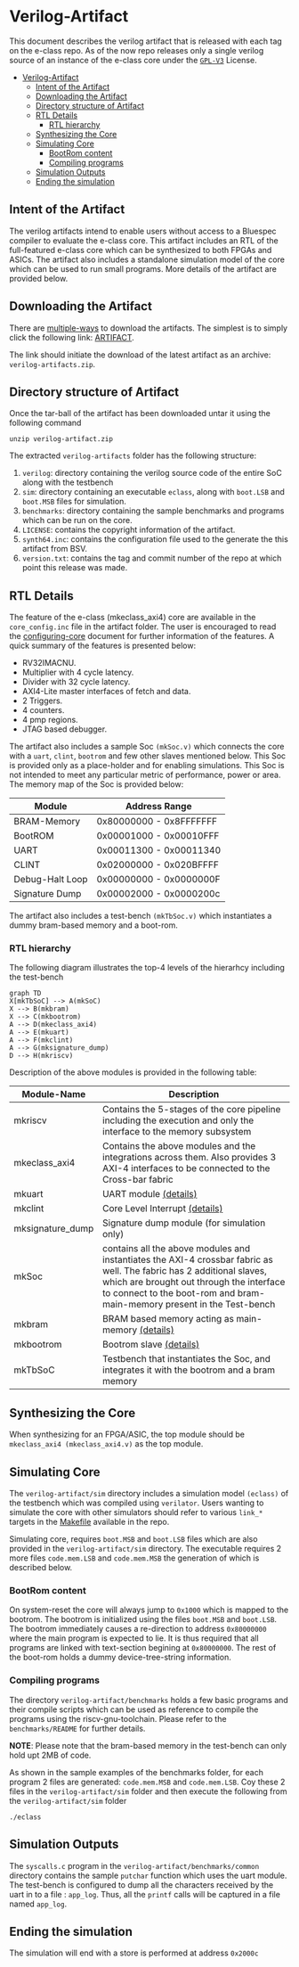 # Verilog-Artifact

This document describes the verilog artifact that is released with each tag on the e-class repo. As of the now repo releases only a single verilog source of an instance of the e-class core under the [`GPL-V3`](https://www.gnu.org/licenses/gpl-3.0.en.html) License. 

- [Verilog-Artifact](#verilog-artifact)
  * [Intent of the Artifact](#intent-of-the-artifact)
  * [Downloading the Artifact](#downloading-the-artifact)
  * [Directory structure of Artifact](#directory-structure-of-artifact)
  * [RTL Details](#rtl-details)
    + [RTL hierarchy](#rtl-hierarchy)
  * [Synthesizing the Core](#synthesizing-the-core)
  * [Simulating Core](#simulating-core)
    + [BootRom content](#bootrom-content)
    + [Compiling programs](#compiling-programs)
  * [Simulation Outputs](#simulation-outputs)
  * [Ending the simulation](#ending-the-simulation)

## Intent of the Artifact

The verilog artifacts intend to enable users without access to a Bluespec compiler to evaluate the e-class core. This artifact includes an RTL of the full-featured e-class core which can be synthesized to both FPGAs and ASICs. The artifact also includes a standalone simulation model of the core which can be used to run small programs. More details of the artifact are provided below.

## Downloading the Artifact

There are [multiple-ways](https://docs.gitlab.com/ee/user/project/pipelines/job_artifacts.html#downloading-artifacts) to download the artifacts. The simplest is to simply click the following link: [ARTIFACT](https://gitlab.com/shaktiproject/cores/e-class/-/jobs/artifacts/master/download?job=release). 

The link should initiate the download of the latest artifact as an archive: `verilog-artifacts.zip`.


## Directory structure of Artifact
Once the tar-ball of the artifact has been downloaded untar it using the following command
```
unzip verilog-artifact.zip
```

The extracted `verilog-artifacts` folder has the following structure:

1. `verilog`: directory containing the verilog source code of the entire SoC along with the testbench
2. `sim`: directory containing an executable `eclass`, along with `boot.LSB` and `boot.MSB` files for simulation.
3. `benchmarks`: directory containing the sample benchmarks and programs which can be run on the core. 
4. `LICENSE`: contains the copyright information of the artifact.
5. `synth64.inc`: contains the configuration file used to the generate the this artifact from BSV.
6. `version.txt`: contains the tag and commit number of the repo at which point this release was made.

## RTL Details
The feature of the e-class (mkeclass_axi4) core are available in the `core_config.inc` file in the artifact folder. The user is encouraged to read the [configuring-core](https://gitlab.com/shaktiproject/cores/e-class/blob/master/docs/configuring_core.md) document for further information of the features. A quick summary of the features is presented below:

* RV32IMACNU.
* Multiplier with 4 cycle latency.
* Divider with 32 cycle latency.
* AXI4-Lite master interfaces of fetch and data.
* 2 Triggers.
* 4 counters.
* 4 pmp regions.
* JTAG based debugger.

The artifact also includes a sample Soc `(mkSoc.v)` which connects the core with a `uart`, `clint`, `bootrom` and few other slaves mentioned below. This Soc is provided only as a place-holder and for enabling simulations. This Soc is not intended to meet any particular metric of performance, power or area. The memory map of the Soc is provided below:

| Module | Address Range |
|--------|---------------|
|BRAM-Memory | 0x80000000 - 0x8FFFFFFF |
|BootROM     | 0x00001000 - 0x00010FFF |
|UART        | 0x00011300 - 0x00011340 |
|CLINT       | 0x02000000 - 0x020BFFFF |
|Debug-Halt Loop | 0x00000000 - 0x0000000F|
|Signature Dump  | 0x00002000 - 0x0000200c|


The artifact also includes a test-bench `(mkTbSoc.v)` which instantiates a dummy bram-based memory and a boot-rom.


### RTL hierarchy
The following diagram illustrates the top-4 levels of the hierarhcy including the test-bench

``` mermaid
graph TD
X[mkTbSoC] --> A(mkSoC)
X --> B(mkbram)
X --> C(mkbootrom)
A --> D(mkeclass_axi4)
A --> E(mkuart)
A --> F(mkclint)
A --> G(mksignature_dump)
D --> H(mkriscv)
```

Description of the above modules is provided in the following table:

| Module-Name | Description |
|------------------|-------------|
|mkriscv           | Contains the 5-stages of the core pipeline including the execution and only the interface to the memory subsystem |
|mkeclass_axi4     | Contains the above modules and the integrations across them. Also provides 3 AXI-4 interfaces to be connected to the Cross-bar fabric|
|mkuart             | UART module [(details)](https://gitlab.com/shaktiproject/uncore/devices/tree/master/uart) |
|mkclint            | Core Level Interrupt [(details)](https://gitlab.com/shaktiproject/uncore/devices/tree/master/clint)|
|mksignature_dump   | Signature dump module (for simulation only)  |
|mkSoc              | contains all the above modules and instantiates the AXI-4 crossbar fabric as well. The fabric has 2 additional slaves, which are brought out through the interface to connect to the boot-rom and bram-main-memory present in the Test-bench|
|mkbram             | BRAM based memory acting as main-memory [(details)](https://gitlab.com/shaktiproject/uncore/devices/tree/master/bram)|
|mkbootrom          | Bootrom slave [(details)](https://gitlab.com/shaktiproject/uncore/devices/tree/master/bootrom)                           |
|mkTbSoC            | Testbench that instantiates the Soc, and integrates it with the bootrom and a bram memory|


## Synthesizing the Core

When synthesizing for an FPGA/ASIC, the top module should be `mkeclass_axi4 (mkeclass_axi4.v)` as the top module. 


## Simulating Core

The `verilog-artifact/sim` directory includes a simulation model `(eclass)` of the testbench which was compiled using `verilator`. Users wanting to simulate the core with other simulators should refer to various `link_*` targets in the [Makefile](../../base-sim/Makefile) available in the repo.

Simulating core, requires `boot.MSB` and `boot.LSB` files which are also provided in the `verilog-artifact/sim` directory. The executable requires 2 more files `code.mem.LSB` and `code.mem.MSB` the generation of which is described below.

### BootRom content

On system-reset the core will always jump to `0x1000` which is mapped to the bootrom. The bootrom is initialized using the files `boot.MSB` and `boot.LSB`. The bootrom immediately causes a re-direction to address `0x80000000` where the main program is expected to lie. It is thus required that all programs are linked with text-section begining at `0x80000000`. The rest of the boot-rom holds a dummy device-tree-string information.

### Compiling programs
The directory `verilog-artifact/benchmarks` holds a few basic programs and their compile scripts which can be used as reference to compile the programs using the riscv-gnu-toolchain. Please refer to the `benchmarks/README` for further details. 

**NOTE**: Please note that the bram-based memory in the test-bench can only hold upt 2MB of code.

As shown in the sample examples of the benchmarks folder, for each program 2 files are generated: `code.mem.MSB` and `code.mem.LSB`. Coy these 2 files in the `verilog-artifact/sim` folder and then execute the following from the `verilog-artifact/sim` folder
```
./eclass 
```

## Simulation Outputs
The `syscalls.c` program in the `verilog-artifact/benchmarks/common` directory contains the sample `putchar` function which uses the uart module. The test-bench is configured to dump all the characters received by the uart in to a file : `app_log`. Thus, all the `printf` calls will be captured in a file named `app_log`. 


## Ending the simulation
The simulation will end with a store is performed at address `0x2000c`
